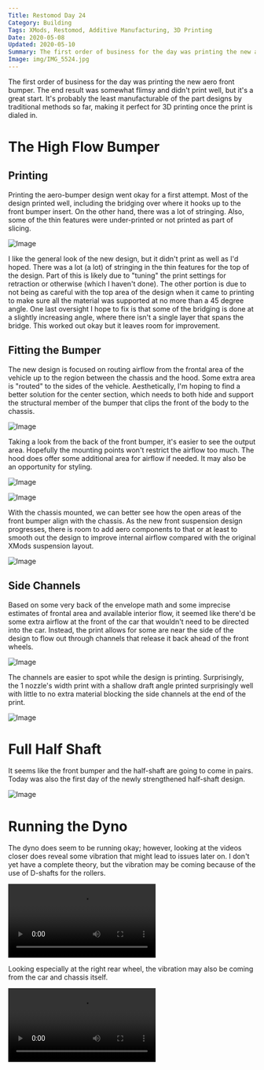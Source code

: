 ```yaml
---
Title: Restomod Day 24
Category: Building
Tags: XMods, Restomod, Additive Manufacturing, 3D Printing
Date: 2020-05-08
Updated: 2020-05-10
Summary: The first order of business for the day was printing the new aero front bumper. The end result was somewhat flimsy and didn't print well, but it's a great start. It's probably the least manufacturable of the part designs by traditional methods so far, making it perfect for 3D printing once the print is dialed in.
Image: img/IMG_5524.jpg
---
```


The first order of business for the day was printing the new aero front bumper.
The end result was somewhat flimsy and didn't print well, but it's a great
start. It's probably the least manufacturable of the part designs by traditional
methods so far, making it perfect for 3D printing once the print is dialed in.

# The High Flow Bumper

## Printing

Printing the aero-bumper design went okay for a first attempt. Most of the
design printed well, including the bridging over where it hooks up to the front
bumper insert. On the other hand, there was a lot of stringing. Also, some of
the thin features were under-printed or not printed as part of slicing.

![Image]({attach}/img/IMG_5520.jpg)

I like the general look of the new design, but it didn't print as well as I'd
hoped. There was a lot (a lot) of stringing in the thin features for the top of
the design. Part of this is likely due to "tuning" the print settings for
retraction or otherwise (which I haven't done). The other portion is due to not
being as careful with the top area of the design when it came to printing to
make sure all the material was supported at no more than a 45 degree angle. One
last oversight I hope to fix is that some of the bridging is done at a slightly
increasing angle, where there isn't a single layer that spans the bridge.
This worked out okay but it leaves room for improvement.

## Fitting the Bumper

The new design is focused on routing airflow from the frontal area of the
vehicle up to the region between the chassis and the hood. Some extra area is
"routed" to the sides of the vehicle. Aesthetically, I'm hoping to find a better
solution for the center section, which needs to both hide and support the
structural member of the bumper that clips the front of the body to the chassis.

![Image]({attach}/img/IMG_5524.jpg)

Taking a look from the back of the front bumper, it's easier to see the output
area. Hopefully the mounting points won't restrict the airflow too much. The
hood does offer some additional area for airflow if needed. It may also be an
opportunity for styling.

![Image]({attach}/img/IMG_5527.jpg)

![Image]({attach}/img/IMG_5529.jpg)

With the chassis mounted, we can better see how the open areas of the front
bumper align with the chassis. As the new front suspension design progresses,
there is room to add aero components to that or at least to smooth out the
design to improve internal airflow compared with the original XMods suspension
layout.

![Image]({attach}/img/IMG_5528.jpg)

## Side Channels

Based on some very back of the envelope math and some imprecise estimates of
frontal area and available interior flow, it seemed like there'd be some extra
airflow at the front of the car that wouldn't need to be directed into the car.
Instead, the print allows for some are near the side of the design to flow out
through channels that release it back ahead of the front wheels.

![Image]({attach}/img/IMG_5531.jpg)

The channels are easier to spot while the design is printing. Surprisingly, the
1 nozzle's width print with a shallow draft angle printed surprisingly well with
little to no extra material blocking the side channels at the end of the print.

![Image]({attach}/img/IMG_5516.jpg)

# Full Half Shaft

It seems like the front bumper and the half-shaft are going to come in pairs.
Today was also the first day of the newly strengthened half-shaft design.

![Image]({attach}/img/IMG_5532.jpg)

# Running the Dyno

The dyno does seem to be running okay; however, looking at the videos closer
does reveal some vibration that might lead to issues later on. I don't yet have
a complete theory, but the vibration may be coming because of the use of 
D-shafts for the rollers.

<div class="widevideo">
  <video controls>
  <source src="{attach}/img/VID_5510.m4v" type="video/mp4">
  Your browser may not support HTML5 Video
  </video>
</div>

Looking especially at the right rear wheel, the vibration may also be coming
from the car and chassis itself.

<div class="widevideo">
  <video controls>
  <source src="{attach}/img/VID_5513.m4v" type="video/mp4">
  Your browser may not support HTML5 Video
  </video>
</div>
